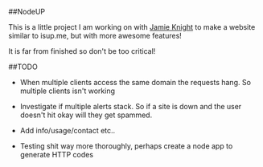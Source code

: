 ##NodeUP

This is a little project I am working on with [Jamie Knight](http://github.com/jamiek23) to make a website similar to isup.me, but with more awesome features!

It is far from finished so don't be too critical!

##TODO
* When multiple clients access the same domain the requests hang. So multiple clients isn't working

* Investigate if multiple alerts stack. So if a site is down and the user doesn't hit okay will they get spammed. 

* Add info/usage/contact etc..

* Testing shit way more thoroughly, perhaps create a node app to generate HTTP codes
